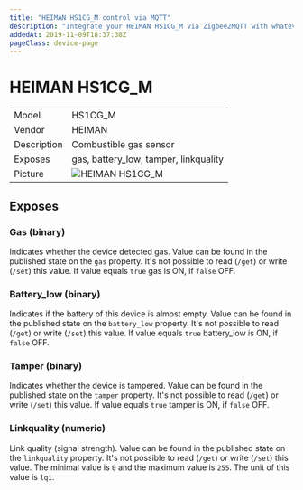 ```yaml
---
title: "HEIMAN HS1CG_M control via MQTT"
description: "Integrate your HEIMAN HS1CG_M via Zigbee2MQTT with whatever smart home infrastructure you are using without the vendor's bridge or gateway."
addedAt: 2019-11-09T18:37:38Z
pageClass: device-page
---
```


<!-- !!!! -->
<!-- ATTENTION: This file is auto-generated through docgen! -->
<!-- You can only edit the "Notes"-Section between the two comment lines "Notes BEGIN" and "Notes END". -->
<!-- Do not use h1 or h2 heading within "## Notes"-Section. -->
<!-- !!!! -->

# HEIMAN HS1CG_M

|     |     |
|-----|-----|
| Model | HS1CG_M  |
| Vendor  | HEIMAN  |
| Description | Combustible gas sensor |
| Exposes | gas, battery_low, tamper, linkquality |
| Picture | ![HEIMAN HS1CG_M](https://www.zigbee2mqtt.io/images/devices/HS1CG_M.jpg) |


<!-- Notes BEGIN: You can edit here. Add "## Notes" headline if not already present. -->


<!-- Notes END: Do not edit below this line -->



## Exposes

### Gas (binary)
Indicates whether the device detected gas.
Value can be found in the published state on the `gas` property.
It's not possible to read (`/get`) or write (`/set`) this value.
If value equals `true` gas is ON, if `false` OFF.

### Battery_low (binary)
Indicates if the battery of this device is almost empty.
Value can be found in the published state on the `battery_low` property.
It's not possible to read (`/get`) or write (`/set`) this value.
If value equals `true` battery_low is ON, if `false` OFF.

### Tamper (binary)
Indicates whether the device is tampered.
Value can be found in the published state on the `tamper` property.
It's not possible to read (`/get`) or write (`/set`) this value.
If value equals `true` tamper is ON, if `false` OFF.

### Linkquality (numeric)
Link quality (signal strength).
Value can be found in the published state on the `linkquality` property.
It's not possible to read (`/get`) or write (`/set`) this value.
The minimal value is `0` and the maximum value is `255`.
The unit of this value is `lqi`.

